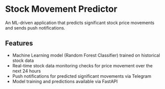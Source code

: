 # Stock Movement Predictor

An ML-driven application that predicts significant stock price movements and sends push notifications.

## Features
- Machine Learning model (Random Forest Classifier) trained on historical stock data
- Real-time stock data monitoring checks for price movement over the next 24 hours
- Push notifications for predicted significant movements via Telegram
- Model training and predictions available via FastAPI
